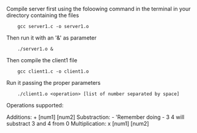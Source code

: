 
Compile server first using the foloowing command in the terminal in your directory containing the files

		gcc server1.c -o server1.o

Then run it with an '&' as parameter

		./server1.o &

Then compile the client1 file

		gcc client1.c -o client1.o

Run it passing the proper parameters

		./client1.o <operation> [list of number separated by space]

Operations supported:

Additions: + [num1] [num2]
Substraction: - 'Remember doing - 3 4 will substract 3 and 4 from 0
Multiplication: x [num1] [num2]
